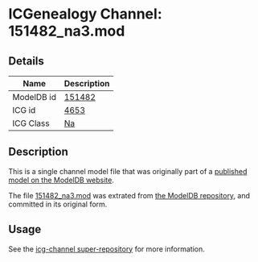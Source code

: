 # ICGenealogy Channel: 151482\_na3.mod

## Details

Name | Description
---- | -----------
ModelDB id | [151482](http://senselab.med.yale.edu/ModelDB/ShowModel.cshtml?model=151482)
ICG id | [4653](http://icg.neurotheory.ox.ac.uk/channels/2/4653)
ICG Class | [Na](http://icg.neurotheory.ox.ac.uk/channels/2)

## Description

This is a single channel model file that was originally part of a [published model on the ModelDB website](http://senselab.med.yale.edu/mModelDB/ShowModel.cshtml?model=151482).

The file [151482\_na3.mod](151482_na3.mod) was extrated from [the ModelDB repository](http://senselab.med.yale.edu/ModelDB/ShowModel.cshtml?model=151482), and committed in its original form.

## Usage

See the [icg-channel super-repository](https://github.com/icgenealogy/icg-channels) for more information.